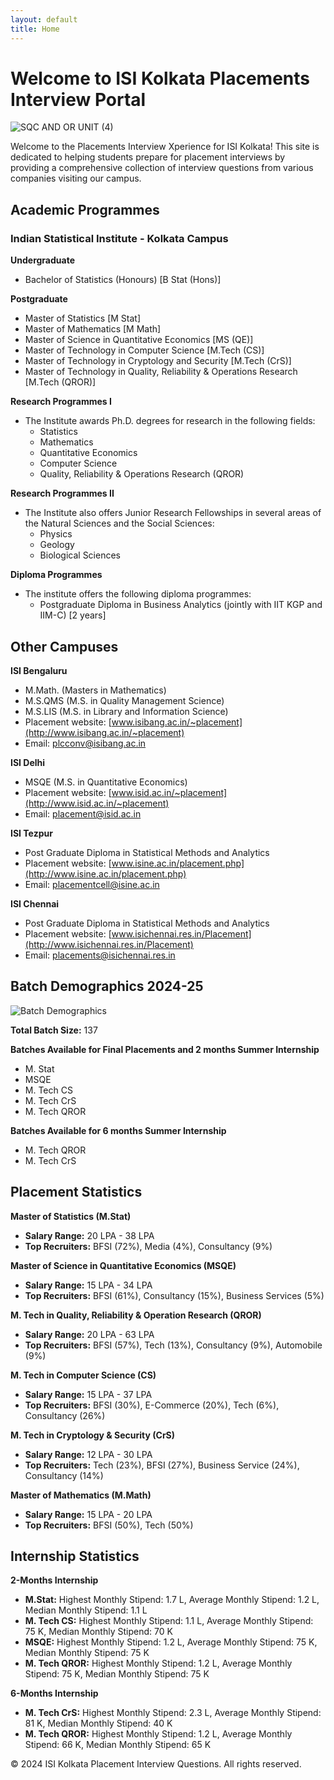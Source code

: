 ```yaml
---
layout: default
title: Home
---
```


# Welcome to ISI Kolkata Placements Interview Portal

![SQC AND OR UNIT (4)](https://github.com/user-attachments/assets/6de76c8d-3f4f-4230-867d-1161710138d1)

Welcome to the Placements Interview Xperience for ISI Kolkata! This site is dedicated to helping students prepare for placement interviews by providing a comprehensive collection of interview questions from various companies visiting our campus.

## Academic Programmes

### Indian Statistical Institute - Kolkata Campus

**Undergraduate**
- Bachelor of Statistics (Honours) [B Stat (Hons)]

**Postgraduate**
- Master of Statistics [M Stat]
- Master of Mathematics [M Math]
- Master of Science in Quantitative Economics [MS (QE)]
- Master of Technology in Computer Science [M.Tech (CS)]
- Master of Technology in Cryptology and Security [M.Tech (CrS)]
- Master of Technology in Quality, Reliability & Operations Research [M.Tech (QROR)]

**Research Programmes I**
- The Institute awards Ph.D. degrees for research in the following fields:
  - Statistics
  - Mathematics
  - Quantitative Economics
  - Computer Science
  - Quality, Reliability & Operations Research (QROR)

**Research Programmes II**
- The Institute also offers Junior Research Fellowships in several areas of the Natural Sciences and the Social Sciences:
  - Physics
  - Geology
  - Biological Sciences

**Diploma Programmes**
- The institute offers the following diploma programmes:
  - Postgraduate Diploma in Business Analytics (jointly with IIT KGP and IIM-C) [2 years]

## Other Campuses

**ISI Bengaluru**
- M.Math. (Masters in Mathematics)
- M.S.QMS (M.S. in Quality Management Science)
- M.S.LIS (M.S. in Library and Information Science)
- Placement website: [www.isibang.ac.in/~placement](http://www.isibang.ac.in/~placement)
- Email: plcconv@isibang.ac.in

**ISI Delhi**
- MSQE (M.S. in Quantitative Economics)
- Placement website: [www.isid.ac.in/~placement](http://www.isid.ac.in/~placement)
- Email: placement@isid.ac.in

**ISI Tezpur**
- Post Graduate Diploma in Statistical Methods and Analytics
- Placement website: [www.isine.ac.in/placement.php](http://www.isine.ac.in/placement.php)
- Email: placementcell@isine.ac.in

**ISI Chennai**
- Post Graduate Diploma in Statistical Methods and Analytics
- Placement website: [www.isichennai.res.in/Placement](http://www.isichennai.res.in/Placement)
- Email: placements@isichennai.res.in

## Batch Demographics 2024-25

![Batch Demographics](path-to-batch-demographics-image)

**Total Batch Size:** 137

**Batches Available for Final Placements and 2 months Summer Internship**
- M. Stat
- MSQE
- M. Tech CS
- M. Tech CrS
- M. Tech QROR

**Batches Available for 6 months Summer Internship**
- M. Tech QROR
- M. Tech CrS

## Placement Statistics

**Master of Statistics (M.Stat)**

- **Salary Range:** 20 LPA - 38 LPA
- **Top Recruiters:** BFSI (72%), Media (4%), Consultancy (9%)

**Master of Science in Quantitative Economics (MSQE)**

- **Salary Range:** 15 LPA - 34 LPA
- **Top Recruiters:** BFSI (61%), Consultancy (15%), Business Services (5%)

**M. Tech in Quality, Reliability & Operation Research (QROR)**

- **Salary Range:** 20 LPA - 63 LPA
- **Top Recruiters:** BFSI (57%), Tech (13%), Consultancy (9%), Automobile (9%)

**M. Tech in Computer Science (CS)**

- **Salary Range:** 15 LPA - 37 LPA
- **Top Recruiters:** BFSI (30%), E-Commerce (20%), Tech (6%), Consultancy (26%)

**M. Tech in Cryptology & Security (CrS)**

- **Salary Range:** 12 LPA - 30 LPA
- **Top Recruiters:** Tech (23%), BFSI (27%), Business Service (24%), Consultancy (14%)

**Master of Mathematics (M.Math)**

- **Salary Range:** 15 LPA - 20 LPA
- **Top Recruiters:** BFSI (50%), Tech (50%)

## Internship Statistics

**2-Months Internship**

- **M.Stat:** Highest Monthly Stipend: 1.7 L, Average Monthly Stipend: 1.2 L, Median Monthly Stipend: 1.1 L
- **M. Tech CS:** Highest Monthly Stipend: 1.1 L, Average Monthly Stipend: 75 K, Median Monthly Stipend: 70 K
- **MSQE:** Highest Monthly Stipend: 1.2 L, Average Monthly Stipend: 75 K, Median Monthly Stipend: 75 K
- **M. Tech QROR:** Highest Monthly Stipend: 1.2 L, Average Monthly Stipend: 75 K, Median Monthly Stipend: 75 K

**6-Months Internship**

- **M. Tech CrS:** Highest Monthly Stipend: 2.3 L, Average Monthly Stipend: 81 K, Median Monthly Stipend: 40 K
- **M. Tech QROR:** Highest Monthly Stipend: 1.2 L, Average Monthly Stipend: 66 K, Median Monthly Stipend: 65 K


© 2024 ISI Kolkata Placement Interview Questions. All rights reserved.
